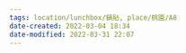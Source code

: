 ```yaml
---
tags: location/lunchbox/鍋貼, place/桃園/A8
date-created: 2022-03-04 18:34
date-modified: 2022-03-31 22:07
---
```


